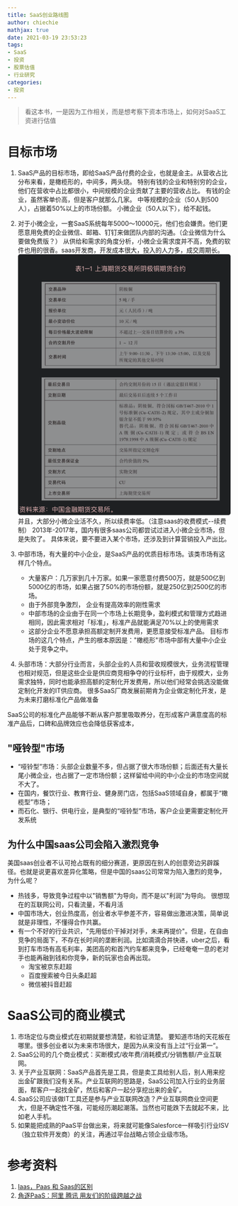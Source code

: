 ```yaml
---
title: SaaS创业路线图
author: chiechie
mathjax: true
date: 2021-03-19 23:53:23
tags:
- SaaS
- 投资
- 股票估值
- 行业研究
categories:
- 投资
---
```


> 看这本书，一是因为工作相关，而是想考察下资本市场上，如何对SaaS工资进行估值

# 目标市场
1. SaaS产品的目标市场，即给SaaS产品付费的企业，也就是金主。从营收占比分布来看，是橄榄形的，中间多，两头烧。
   特别有钱的企业和特别穷的企业，他们在营收中占比都很小，中间规模的企业贡献了主要的营收占比。
   有钱的企业，虽然客单价高，但是客户就那么几家。
   中等规模的企业（50人到500人），占据着50%以上的市场份额。
   小微企业（50人以下），给不起钱。
2. 对于小微企业，一套SaaS系统每年5000～10000元，他们也会嫌贵。他们更愿意用免费的企业微信、邮箱、钉钉来做团队内部的沟通。（企业微信为什么要做免费版？）
   从供给和需求的角度分析，小微企业需求度并不高，免费的软件也用的很香。saas开发商，开发成本很大，投入的人力多，成交周期长。
   ![img.png](img.png)
   并且，大部分小微企业活不久，所以续费率低。（注意saas的收费模式--续费制）
   2013年-2017年，国内有很多saas公司都尝试过进入小微企业市场，但是失败了。
   具体来说，要不要进入某个市场，还涉及到计算营销投入产出比。
3. 中部市场，有大量的中小企业，是SaaS产品的优质目标市场。该类市场有这样几个特点。
   - 大量客户：几万家到几十万家。如果一家愿意付费500万，就是500亿到5000亿的市场，如果占据了50%的市场份额，就是250亿到2500亿的市场。
   - 由于外部竞争激烈，  企业有提高效率的刚性需求
   - 中部市场的企业由于在同一个市场上长期竞争，盈利模式和管理方式趋进相同，因此需求相对「标准」，标准产品就能满足70%以上的使用需求 
   - 这部分企业不愿意承担高额定制开发费用，更愿意接受标准产品。
   目标市场的这几个特点，产生的根本原因是："橄榄形"市场中部有大量中小企业处于竞争之中。
   
4. 头部市场：大部分行业而言，头部企业的人员和营收规模很大，业务流程管理也相对规范，但是这些企业是供应商竞相争夺的行业标杆，由于规模大，业务需求独特，同时也能承担高额的定制化开发费用，所以他们经常会挑选没能做定制化开发的IT供应商。
很多SaaS厂商发展前期肯为企业做定制化开发，是为未来打磨标准化产品做准备

SaaS公司的标准化产品能够不断从客户那里吸取养分，在形成客户满意度高的标准产品后，口碑和品牌效应也会降低获客成本，

## "哑铃型"市场

- “哑铃型”市场：头部企业数量不多，但占据了很大市场份额；后面还有大量长尾小微企业，也占据了一定市场份额；这样留给中间的中小企业的市场空间就不大了。
- 在国内，餐饮行业、教育行业、健身房门店，包括SaaS领域自身，都属于“橄榄型”市场；
- 而石化、银行、供电行业，是典型的“哑铃型”市场，客户企业更需要定制化开发系统

## 为什么中国saas公司会陷入激烈竞争

美国saas创业者不认可抢占既有的细分赛道，更原因在别人的创意旁边另辟蹊径。也就是说更喜欢差异化策略，但是中国的saas公司常常为陷入激烈的竞争，为什么呢？

- 热钱多，导致竞争过程中以"销售额"为导向，而不是以"利润"为导向。
很想现在的互联网公司，只看流量，不看月活
- 中国市场大，创业热度高，创业者水平参差不齐，容易做出激进决策，简单说就是非理性，不懂得合作共赢。
- 有一个不好的行业共识，"先用低价干掉对对手，未来再提价"。但是，在自由竞争的局面下，不存在长时间的垄断利润。比如滴滴合并快递，uber之后，看到打车市场有高毛利率，美团高的和首汽约车都来竞争，已经奄奄一息的老对手也能再融到钱和你竞争，新的玩家也会再出现。
    - 淘宝被京东赶超
    - 百度搜索被今日头条赶超
    - 微信被抖音赶超

   

# SaaS公司的商业模式

1. 市场定位与商业模式在初期就要想清楚，和验证清楚。 要知道市场的天花板在哪里。很多创业者以为未来市场很大，是因为从来没有当上过“行业第一”。
2. SaaS公司的几个商业模式：买断模式/收年费/消耗模式/分销售额/产业互联网。
3. 关于产业互联网：SaaS产品首先是工具，但是卖工具给别人后，别人用来挖出金矿跟我们没有关系。产业互联网的思路是，SaaS公司加入行业的业务层面，帮客户一起找金矿，然后和客户一起分享挖出来的金矿。
4. SaaS公司应该做IT工具还是参与产业互联网改造？产业互联网商业空间更大，但是不确定性不强，可能经历潮起潮落。当然也可能跌下去就起不来，比如老人手机。
5. 如果能把成熟的PaaS平台做出来，将来就可能像Salesforce一样吸引行业ISV（独立软件开发商）的关注，再通过平台战略占领企业级市场。





# 参考资料
1. [Iaas，Paas 和 Saas的区别](http://www.ruanyifeng.com/blog/2017/07/iaas-paas-saas.html)
2. [角逐PaaS：阿里 腾讯 用友们的阶级跨越之战
](https://www.ebrun.com/20190505/332506.shtml)